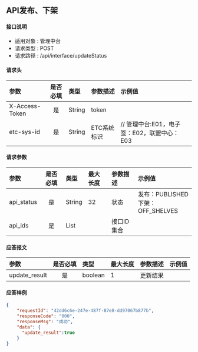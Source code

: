 ## API发布、下架

#### 接口说明
* 适用对象 : 管理中台
* 请求类型 : POST
* 请求路径 : /api/interface/updateStatus

#### 请求头
| 参数           | 是否必填 | 类型   | 参数描述    | 示例值                    |
| :------------- | :------: | :----- | :---------- | :------------------------ |
| X-Access-Token |    是    | String | token       |                           |
| etc-sys-id     |    是    | String | ETC系统标识 | // 管理中台:E01，电子签：E02，联盟中心：E03|

#### 请求参数
| 参数 | 是否必填 | 类型 | 最大长度 | 参数描述 | 示例值 |
|:----|:-------:|:-----|:-------|:--------|:------|
| api_status |  是 |  String |  32 |  状态 | 发布：PUBLISHED <br> 下架：OFF_SHELVES |
| api_ids | 是 | List |  | 接口ID集合 |  |


#### 应答报文
| 参数 | 是否必填 | 类型 | 最大长度 | 参数描述 | 示例值 |
|:----|:-------:|:----|:--------|:--------|:------|
| update_result | 是 | boolean | 1 | 更新结果 |  |



#### 应答样例
```json
{
    "requestId": "42dd6c6e-247e-487f-87e8-dd97067b877b",
    "responseCode": "000",
    "responseMsg": "成功",
    "data": {
      "update_result":true
    }
}
```
